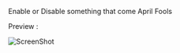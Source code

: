 Enable or Disable something that come April Fools

Preview :

![ScreenShot](https://steamuserimages-a.akamaihd.net/ugc/94980527806866255/15123B066C7FC6BC3B568ECEDC4D3F2689E22F00/)
